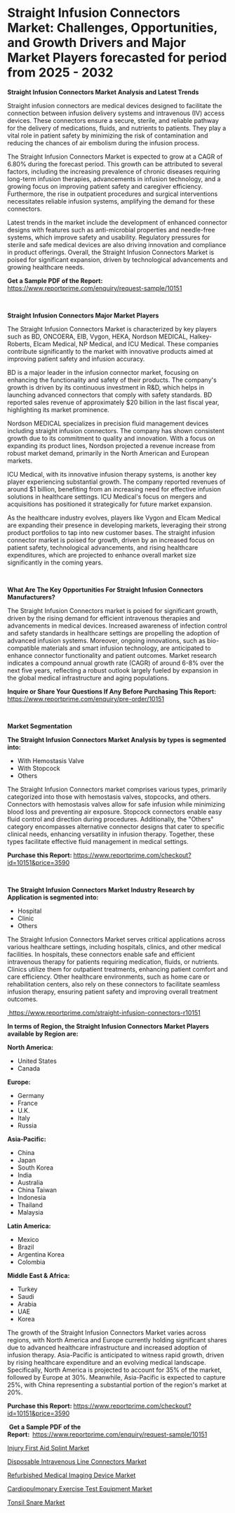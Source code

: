 <p><h1>Straight Infusion Connectors Market: Challenges, Opportunities, and Growth Drivers and Major Market Players forecasted for period from 2025 - 2032</h1></p><p><strong>Straight Infusion Connectors Market Analysis and Latest Trends</strong></p>
<p><p>Straight infusion connectors are medical devices designed to facilitate the connection between infusion delivery systems and intravenous (IV) access devices. These connectors ensure a secure, sterile, and reliable pathway for the delivery of medications, fluids, and nutrients to patients. They play a vital role in patient safety by minimizing the risk of contamination and reducing the chances of air embolism during the infusion process.</p><p>The Straight Infusion Connectors Market is expected to grow at a CAGR of 6.80% during the forecast period. This growth can be attributed to several factors, including the increasing prevalence of chronic diseases requiring long-term infusion therapies, advancements in infusion technology, and a growing focus on improving patient safety and caregiver efficiency. Furthermore, the rise in outpatient procedures and surgical interventions necessitates reliable infusion systems, amplifying the demand for these connectors.</p><p>Latest trends in the market include the development of enhanced connector designs with features such as anti-microbial properties and needle-free systems, which improve safety and usability. Regulatory pressures for sterile and safe medical devices are also driving innovation and compliance in product offerings. Overall, the Straight Infusion Connectors Market is poised for significant expansion, driven by technological advancements and growing healthcare needs.</p></p>
<p><strong>Get a Sample PDF of the Report:&nbsp;</strong> <a href="https://www.reportprime.com/enquiry/request-sample/10151?utm_campaign=1845&utm_medium=2&utm_source=Github&utm_content=ia&utm_term=20032025&utm_id=straight-infusion-connectors">https://www.reportprime.com/enquiry/request-sample/10151</a></p>
<p>&nbsp;</p>
<p><strong>Straight Infusion Connectors Major Market Players</strong></p>
<p><p>The Straight Infusion Connectors Market is characterized by key players such as BD, ONCOERA, EIB, Vygon, HEKA, Nordson MEDICAL, Halkey-Roberts, Elcam Medical, NP Medical, and ICU Medical. These companies contribute significantly to the market with innovative products aimed at improving patient safety and infusion accuracy.</p><p>BD is a major leader in the infusion connector market, focusing on enhancing the functionality and safety of their products. The company's growth is driven by its continuous investment in R&D, which helps in launching advanced connectors that comply with safety standards. BD reported sales revenue of approximately $20 billion in the last fiscal year, highlighting its market prominence.</p><p>Nordson MEDICAL specializes in precision fluid management devices including straight infusion connectors. The company has shown consistent growth due to its commitment to quality and innovation. With a focus on expanding its product lines, Nordson projected a revenue increase from robust market demand, primarily in the North American and European markets.</p><p>ICU Medical, with its innovative infusion therapy systems, is another key player experiencing substantial growth. The company reported revenues of around $1 billion, benefiting from an increasing need for effective infusion solutions in healthcare settings. ICU Medical's focus on mergers and acquisitions has positioned it strategically for future market expansion.</p><p>As the healthcare industry evolves, players like Vygon and Elcam Medical are expanding their presence in developing markets, leveraging their strong product portfolios to tap into new customer bases. The straight infusion connector market is poised for growth, driven by an increased focus on patient safety, technological advancements, and rising healthcare expenditures, which are projected to enhance overall market size significantly in the coming years.</p></p>
<p>&nbsp;</p>
<p><strong>What Are The Key Opportunities For Straight Infusion Connectors Manufacturers?</strong></p>
<p><p>The Straight Infusion Connectors market is poised for significant growth, driven by the rising demand for efficient intravenous therapies and advancements in medical devices. Increased awareness of infection control and safety standards in healthcare settings are propelling the adoption of advanced infusion systems. Moreover, ongoing innovations, such as bio-compatible materials and smart infusion technology, are anticipated to enhance connector functionality and patient outcomes. Market research indicates a compound annual growth rate (CAGR) of around 6-8% over the next five years, reflecting a robust outlook largely fueled by expansion in the global medical infrastructure and aging populations.</p></p>
<p><strong>Inquire or Share Your Questions If Any Before Purchasing This Report:</strong> <a href="https://www.reportprime.com/enquiry/pre-order/10151?utm_campaign=1845&utm_medium=2&utm_source=Github&utm_content=ia&utm_term=20032025&utm_id=straight-infusion-connectors">https://www.reportprime.com/enquiry/pre-order/10151</a></p>
<p>&nbsp;</p>
<p><strong>Market Segmentation</strong></p>
<p><strong>The Straight Infusion Connectors Market Analysis by types is segmented into:</strong></p>
<p><ul><li>With Hemostasis Valve</li><li>With Stopcock</li><li>Others</li></ul></p>
<p><p>The Straight Infusion Connectors market comprises various types, primarily categorized into those with hemostasis valves, stopcocks, and others. Connectors with hemostasis valves allow for safe infusion while minimizing blood loss and preventing air exposure. Stopcock connectors enable easy fluid control and direction during procedures. Additionally, the "Others" category encompasses alternative connector designs that cater to specific clinical needs, enhancing versatility in infusion therapy. Together, these types facilitate effective fluid management in medical settings.</p></p>
<p><strong>Purchase this Report:&nbsp;</strong><a href="https://www.reportprime.com/checkout?id=10151&price=3590&utm_campaign=1845&utm_medium=2&utm_source=Github&utm_content=ia&utm_term=20032025&utm_id=straight-infusion-connectors">https://www.reportprime.com/checkout?id=10151&price=3590</a></p>
<p>&nbsp;</p>
<p><strong>The Straight Infusion Connectors Market Industry Research by Application is segmented into:</strong></p>
<p><ul><li>Hospital</li><li>Clinic</li><li>Others</li></ul></p>
<p><p>The Straight Infusion Connectors Market serves critical applications across various healthcare settings, including hospitals, clinics, and other medical facilities. In hospitals, these connectors enable safe and efficient intravenous therapy for patients requiring medication, fluids, or nutrients. Clinics utilize them for outpatient treatments, enhancing patient comfort and care efficiency. Other healthcare environments, such as home care or rehabilitation centers, also rely on these connectors to facilitate seamless infusion therapy, ensuring patient safety and improving overall treatment outcomes.</p></p>
<p><a href="https://www.reportprime.com/straight-infusion-connectors-r10151?utm_campaign=1845&utm_medium=2&utm_source=Github&utm_content=ia&utm_term=20032025&utm_id=straight-infusion-connectors">&nbsp;https://www.reportprime.com/straight-infusion-connectors-r10151</a></p>
<p><strong>In terms of Region, the Straight Infusion Connectors Market Players available by Region are:</strong></p>
<p>
    <p> <strong> North America: </strong>
        <ul>
            <li>United States</li>
            <li>Canada</li>
        </ul>
        </p> 
    <p> <strong> Europe: </strong>
        <ul>
            <li>Germany</li>
            <li>France</li>
            <li>U.K.</li>
            <li>Italy</li>
            <li>Russia</li>
        </ul>
        </p> 
    <p> <strong> Asia-Pacific: </strong>
        <ul>
            <li>China</li>
            <li>Japan</li>
            <li>South Korea</li>
            <li>India</li>
            <li>Australia</li>
            <li>China Taiwan</li>
            <li>Indonesia</li>
            <li>Thailand</li>
            <li>Malaysia</li>
        </ul>
        </p> 
    <p> <strong> Latin America: </strong>
        <ul>
            <li>Mexico</li>
            <li>Brazil</li>
            <li>Argentina Korea</li>
            <li>Colombia</li>
        </ul>
        </p> 
    <p> <strong> Middle East & Africa: </strong>
        <ul>
            <li>Turkey</li>
            <li>Saudi</li>
            <li>Arabia</li>
            <li>UAE</li>
            <li>Korea</li>
        </ul>
    </p>
    </p>
<p><p>The growth of the Straight Infusion Connectors Market varies across regions, with North America and Europe currently holding significant shares due to advanced healthcare infrastructure and increased adoption of infusion therapy. Asia-Pacific is anticipated to witness rapid growth, driven by rising healthcare expenditure and an evolving medical landscape. Specifically, North America is projected to account for 35% of the market, followed by Europe at 30%. Meanwhile, Asia-Pacific is expected to capture 25%, with China representing a substantial portion of the region's market at 20%.</p></p>
<p><strong>Purchase this Report: </strong><a href="https://www.reportprime.com/checkout?id=10151&price=3590&utm_campaign=1845&utm_medium=2&utm_source=Github&utm_content=ia&utm_term=20032025&utm_id=straight-infusion-connectors">https://www.reportprime.com/checkout?id=10151&price=3590</a></p>
<p>&nbsp;<strong>Get a Sample PDF of the Report:&nbsp;&nbsp;</strong><a href="https://www.reportprime.com/enquiry/request-sample/10151?utm_campaign=1845&utm_medium=2&utm_source=Github&utm_content=ia&utm_term=20032025&utm_id=straight-infusion-connectors">https://www.reportprime.com/enquiry/request-sample/10151</a></p>
<p><strong></strong></p>
<p><p><a href="https://github.com/foustzelmsdv/Market-Research-Report-List-1/blob/main/injury-first-aid-splint-market.md?utm_campaign=1845&utm_medium=2&utm_source=Github&utm_content=ia&utm_term=20032025&utm_id=straight-infusion-connectors">Injury First Aid Splint Market</a></p><p><a href="https://github.com/papnider/Market-Research-Report-List-1/blob/main/disposable-intravenous-line-connectors-market.md?utm_campaign=1845&utm_medium=2&utm_source=Github&utm_content=ia&utm_term=20032025&utm_id=straight-infusion-connectors">Disposable Intravenous Line Connectors Market</a></p><p><a href="https://github.com/dagnewopus/Market-Research-Report-List-1/blob/main/refurbished-medical-imaging-device-market.md?utm_campaign=1845&utm_medium=2&utm_source=Github&utm_content=ia&utm_term=20032025&utm_id=straight-infusion-connectors">Refurbished Medical Imaging Device Market</a></p><p><a href="https://github.com/nyanikumchu/Market-Research-Report-List-1/blob/main/cardiopulmonary-exercise-test-equipment-market.md?utm_campaign=1845&utm_medium=2&utm_source=Github&utm_content=ia&utm_term=20032025&utm_id=straight-infusion-connectors">Cardiopulmonary Exercise Test Equipment Market</a></p><p><a href="https://github.com/suebabuhai/Market-Research-Report-List-1/blob/main/tonsil-snare-market.md?utm_campaign=1845&utm_medium=2&utm_source=Github&utm_content=ia&utm_term=20032025&utm_id=straight-infusion-connectors">Tonsil Snare Market</a></p></p>